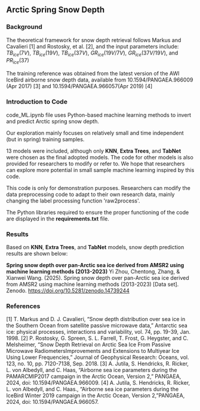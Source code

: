 ## Arctic Spring Snow Depth
### Background
The theoretical framework for snow depth retrieval follows Markus and Cavalieri [1] and Rostosky, et al. [2], and the input parameters include: $TB_{ice} (7V)$,  $TB_{ice} (19V)$, $TB_{ice} (37V)$, $GR_{ice} (19V/7V)$, $GR_{ice} (37V/19V)$, and $PR_{ice} (37)$


The training reference was obtained from the latest version of the AWI IceBird airborne snow depth data, available from 10.1594/PANGAEA.966009 (Apr 2017) [3] and  10.1594/PANGAEA.966057(Apr 2019) [4]


### Introduction to Code
code_ML.ipynb file uses Python-based machine learning methods to invert and predict Arctic spring snow depth.


Our exploration mainly focuses on relatively small and time independent (but in spring) training samples.


13 models were included, although only **KNN**, **Extra Trees**, and **TabNet** were chosen as the final adopted models. The code for other models is also provided for researchers to modify or refer to. We hope that researchers can explore more potential in small sample machine learning inspired by this code.


This code is only for demonstration purposes. Researchers can modify the data preprocessing code to adapt to their own research data, mainly changing the label processing function 'raw2process'.


The Python libraries required to ensure the proper functioning of the code are displayed in the **requirements.txt** file.


### Results


Based on **KNN**, **Extra Trees**, and **TabNet** models, snow depth prediction results are shown below:


**Spring snow depth over pan-Arctic sea ice derived from AMSR2 using machine learning methods (2013-2023)**
Yi Zhou, Chentong, Zhang, & Xianwei Wang. (2025). Spring snow depth over pan-Arctic sea ice derived from AMSR2 using machine learning methods (2013-2023) [Data set]. Zenodo. https://doi.org/10.5281/zenodo.14739244


### References

[1] T. Markus and D. J. Cavalieri, “Snow depth distribution over sea ice in the Southern Ocean from satellite passive microwave data,” Antarctic sea ice: physical processes, interactions and variability, vol. 74, pp. 19-39, Jan. 1998.
[2] P. Rostosky, G. Spreen, S. L. Farrell, T. Frost, G. Heygster, and C. Melsheimer, “Snow Depth Retrieval on Arctic Sea Ice From Passive Microwave RadiometersImprovements and Extensions to Multiyear Ice Using Lower Frequencies,” Journal of Geophysical Research: Oceans, vol. 123, no. 10, pp. 7120-7138, Sep. 2018.
[3] A. Jutila, S. Hendricks, R. Ricker, L. von Albedyll, and C. Haas, “Airborne sea ice parameters during the PAMARCMIP2017 campaign in the Arctic Ocean, Version 2,” PANGAEA, 2024, doi: 10.1594/PANGAEA.966009.
[4] A. Jutila, S. Hendricks, R. Ricker, L. von Albedyll, and C. Haas., “Airborne sea ice parameters during the IceBird Winter 2019 campaign in the Arctic Ocean, Version 2,”PANGAEA, 2024, doi: 10.1594/PANGAEA.966057.

